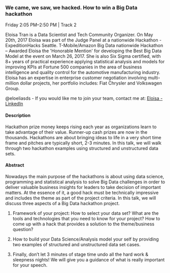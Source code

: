 
### We came, we saw, we hacked. How to win a Big Data hackathon

Friday 2:05 PM–2:50 PM | Track 2


Eloisa Tran is a Data Scientist and Tech Community Organizer. On May 20th, 2017 Eloisa was part of the Judge Panel at a nationwide Hackathon - ExpeditionHacks Seattle. T-Mobile/Amazon Big Data nationwide Hackathon – Awarded Eloisa the 'Honorable Mention' for developing the Best Big Data Model at the event on March 26, 2017. She is also Six Sigma certified, with 8+ years of practical experience applying statistical analysis and models for improving KPIs at Fortune 500 companies in the area of business intelligence and quality control for the automotive manufacturing industry. Eloisa has an expertise in enterprise customer negotiation involving multi-million dollar projects, her portfolio includes: Fiat Chrysler and Volkswagen Group. 

@eloeliasds - If you would like me to join your team, contact me at: [Eloisa - LinkedIn](https://www.linkedin.com/in/eloisaeliastran/)

#### Description

Hackathon prize money keeps rising each year as organizations learn to take advantage of their value. Runner-up cash prizes are now in the thousands. Hackathons are about bringing ideas to life in a very short time frame and pitches are typically short, 2-3 minutes. In this talk, we will walk through two hackathon examples using structured and unstructured data sets.


#### Abstract

Nowadays the main purpose of the hackathons is about using data science, programming and statistical analysis to solve Big Data challenges in order to deliver valuable business insights for leaders to take decision of important matters. At the essence of it, a good hack must be technically impressive and includes the theme as part of the project criteria. In this talk, we will discuss three aspects of a Big Data hackathon project.

1) Framework of your project: How to select your data set? What are the tools and technologies that you need to know for your project? How to come up with a hack that provides a solution to the theme/business question? 

2) How to build your Data Science/Analysis model your self by providing two examples of structured and unstructured data set cases. 

3) Finally, don’t let 3 minutes of stage time undo all the hard work & sleepness nights! We will give you a guidance of what is really important for your speech.
